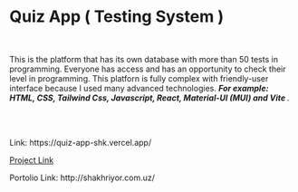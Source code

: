 <h1>Quiz App ( Testing System )</h1>
<br/>
<p>This is the platform that has its own database with more than 50 tests in programming. Everyone has access and has an opportunity to check their level in programming. This platforn is fully complex with friendly-user interface because I used many advanced technologies. <i><b>For example: HTML, CSS, Tailwind Css, Javascript, React, Material-UI (MUI) and Vite </b>.</i></p>
<br/>
<br/>
<p>Link: https://quiz-app-shk.vercel.app/</p>
<a target="_blank" href="https://quiz-app-shk.vercel.app/">Project Link</a>
<p>Portolio Link: http://shakhriyor.com.uz/</p>

